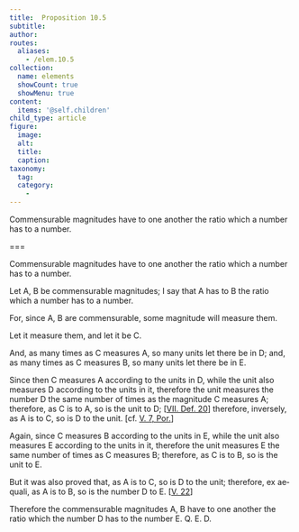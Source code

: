 ```yaml
---
title:  Proposition 10.5
subtitle: 
author:
routes:
  aliases:
    - /elem.10.5
collection:
  name: elements
  showCount: true
  showMenu: true
content:
  items: '@self.children'
child_type: article
figure:
  image:
  alt:
  title:
  caption:
taxonomy:
  tag:
  category:
    - 
---
```


<p><hi rend="ital">Commensurable magnitudes have to one another the ratio which a number has to a number</hi>. </p>

===

<p><span class="ital">Commensurable magnitudes have to one another the ratio which a number has to a number</span>. </p>

<p>Let <span class="ital">A</span>, <span class="ital">B</span> be commensurable magnitudes; I say that <span class="ital">A</span> has to <span class="ital">B</span> the ratio which a number has to a number. </p>

<p>For, since <span class="ital">A</span>, <span class="ital">B</span> are commensurable, some magnitude will measure them. </p>

<p>Let it measure them, and let it be <span class="ital">C</span>. 
      </p>

<p>And, as many times as <span class="ital">C</span> measures <span class="ital">A</span>, so many units let there be in <span class="ital">D</span>; and, as many times as <span class="ital">C</span> measures <span class="ital">B</span>, so many units let there be in <span class="ital">E</span>. </p>

<p>Since then <span class="ital">C</span> measures <span class="ital">A</span> according to the units in <span class="ital">D</span>, while the unit also measures <span class="ital">D</span> according to the units in it, therefore the unit measures the number <span class="ital">D</span> the same number of times as the magnitude <span class="ital">C</span> measures <span class="ital">A</span>; therefore, as <span class="ital">C</span> is to <span class="ital">A</span>, so is the unit to <span class="ital">D</span>; [<a href="/elem.7.def.20">VII. Def. 20</a>] therefore, inversely, as <span class="ital">A</span> is to <span class="ital">C</span>, so is <span class="ital">D</span> to the unit. [cf. <a href="/elem.5.7.p.1">V. 7, Por.</a>] </p>

<p>Again, since <span class="ital">C</span> measures <span class="ital">B</span> according to the units in <span class="ital">E</span>, while the unit also measures <span class="ital">E</span> according to the units in it, <pb n="25"/>therefore the unit measures <span class="ital">E</span> the same number of times as <span class="ital">C</span> measures <span class="ital">B</span>; therefore, as <span class="ital">C</span> is to <span class="ital">B</span>, so is the unit to <span class="ital">E</span>. </p>

<p>But it was also proved that, <span class="center">as <span class="ital">A</span> is to <span class="ital">C</span>, so is <span class="ital">D</span> to the unit;</span> therefore, <foreign lang="la">ex aequali</foreign>, <span class="center">as <span class="ital">A</span> is to <span class="ital">B</span>, so is the number <span class="ital">D</span> to <span class="ital">E</span>. [<a href="/elem.5.22">V. 22</a>]</span>
      </p>

<p>Therefore the commensurable magnitudes <span class="ital">A</span>, <span class="ital">B</span> have to one another the ratio which the number <span class="ital">D</span> has to the number <span class="ital">E</span>. Q. E. D.</p>

